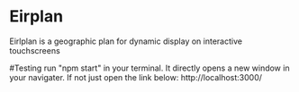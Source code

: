 # Eirplan
Eirlplan is a geographic plan for dynamic display on interactive touchscreens 

#Testing
run "npm start" in your terminal. It directly opens a new window in your navigater.
If not just open the link below: http://localhost:3000/

